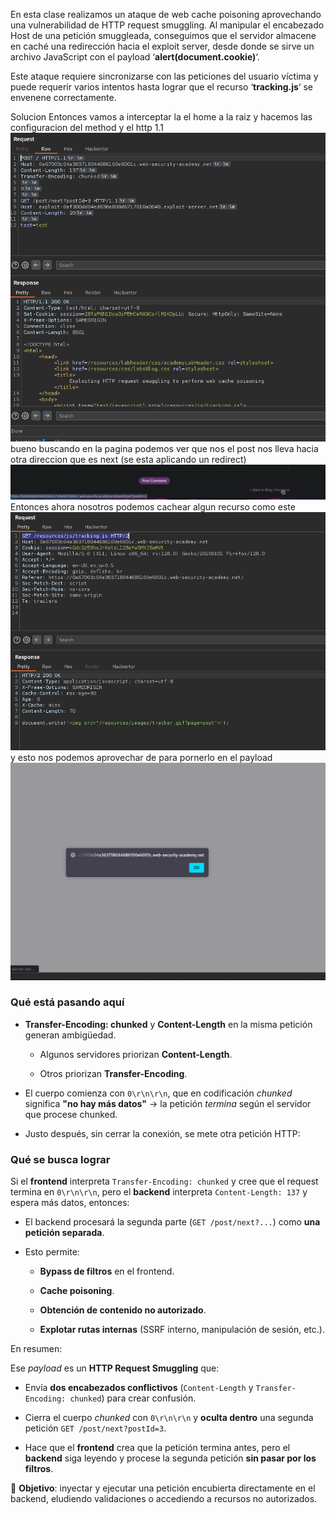 En esta clase realizamos un ataque de web cache poisoning aprovechando una vulnerabilidad de HTTP request smuggling. Al manipular el encabezado Host de una petición smuggleada, conseguimos que el servidor almacene en caché una redirección hacia el exploit server, desde donde se sirve un archivo JavaScript con el payload ‘**alert(document.cookie)**‘.

Este ataque requiere sincronizarse con las peticiones del usuario víctima y puede requerir varios intentos hasta lograr que el recurso ‘**tracking.js**‘ se envenene correctamente.

Solucion
Entonces vamos a interceptar la el home a la raiz y hacemos las configuracion del method y el http 1.1
![Pasted_image_20250810200456.png](/Imagenes/Pasted_image_20250810200456.png)
bueno buscando en la pagina podemos ver que nos el post nos lleva hacia otra direccion que es next (se esta aplicando un redirect)
![Pasted_image_20250810194228.png](/Imagenes/Pasted_image_20250810194228.png)
Entonces ahora nosotros podemos cachear algun recurso como este
![Pasted_image_20250810200618.png](/Imagenes/Pasted_image_20250810200618.png)
y esto nos podemos aprovechar de para pornerlo en el payload
![Pasted_image_20250810200434.png](/Imagenes/Pasted_image_20250810200434.png)
### Qué está pasando aquí

- **Transfer-Encoding: chunked** y **Content-Length** en la misma petición generan ambigüedad.
    
    - Algunos servidores priorizan **Content-Length**.
        
    - Otros priorizan **Transfer-Encoding**.
        
- El cuerpo comienza con `0\r\n\r\n`, que en codificación _chunked_ significa **"no hay más datos"** → la petición _termina_ según el servidor que procese chunked.
    
- Justo después, sin cerrar la conexión, se mete otra petición HTTP:
### Qué se busca lograr

Si el **frontend** interpreta `Transfer-Encoding: chunked` y cree que el request termina en `0\r\n\r\n`, pero el **backend** interpreta `Content-Length: 137` y espera más datos, entonces:

- El backend procesará la segunda parte (`GET /post/next?...`) como **una petición separada**.
    
- Esto permite:
    
    - **Bypass de filtros** en el frontend.
        
    - **Cache poisoning**.
        
    - **Obtención de contenido no autorizado**.
        
    - **Explotar rutas internas** (SSRF interno, manipulación de sesión, etc.).


En resumen:

Ese _payload_ es un **HTTP Request Smuggling** que:

- Envía **dos encabezados conflictivos** (`Content-Length` y `Transfer-Encoding: chunked`) para crear confusión.
    
- Cierra el cuerpo _chunked_ con `0\r\n\r\n` y **oculta dentro** una segunda petición `GET /post/next?postId=3`.
    
- Hace que el **frontend** crea que la petición termina antes, pero el **backend** siga leyendo y procese la segunda petición **sin pasar por los filtros**.
    

📌 **Objetivo**: inyectar y ejecutar una petición encubierta directamente en el backend, eludiendo validaciones o accediendo a recursos no autorizados.

